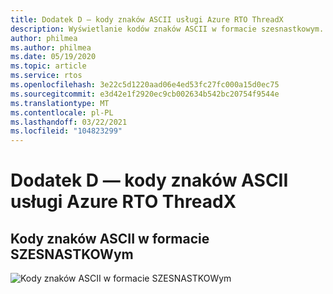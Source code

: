 ```yaml
---
title: Dodatek D — kody znaków ASCII usługi Azure RTO ThreadX
description: Wyświetlanie kodów znaków ASCII w formacie szesnastkowym.
author: philmea
ms.author: philmea
ms.date: 05/19/2020
ms.topic: article
ms.service: rtos
ms.openlocfilehash: 3e22c5d1220aad06e4ed53fc27fc000a15d0ec75
ms.sourcegitcommit: e3d42e1f2920ec9cb002634b542bc20754f9544e
ms.translationtype: MT
ms.contentlocale: pl-PL
ms.lasthandoff: 03/22/2021
ms.locfileid: "104823299"
---
```

# <a name="appendix-d---azure-rtos-threadx-ascii-character-codes"></a>Dodatek D — kody znaków ASCII usługi Azure RTO ThreadX

## <a name="ascii-character-codes-in-hex"></a>Kody znaków ASCII w formacie SZESNASTKOWym

![Kody znaków ASCII w formacie SZESNASTKOWym](./media/user-guide/ascii-character-codes-hex.png)
